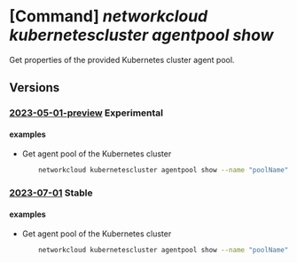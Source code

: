 # [Command] _networkcloud kubernetescluster agentpool show_

Get properties of the provided Kubernetes cluster agent pool.

## Versions

### [2023-05-01-preview](/Resources/mgmt-plane/L3N1YnNjcmlwdGlvbnMve30vcmVzb3VyY2Vncm91cHMve30vcHJvdmlkZXJzL21pY3Jvc29mdC5uZXR3b3JrY2xvdWQva3ViZXJuZXRlc2NsdXN0ZXJzL3t9L2FnZW50cG9vbHMve30=/2023-05-01-preview.xml) **Experimental**

<!-- mgmt-plane /subscriptions/{}/resourcegroups/{}/providers/microsoft.networkcloud/kubernetesclusters/{}/agentpools/{} 2023-05-01-preview -->

#### examples

- Get agent pool of the Kubernetes cluster
    ```bash
        networkcloud kubernetescluster agentpool show --name "poolName" --kubernetes-cluster-name "kubernetesClusterName" --resource-group "resourceGroupName"
    ```

### [2023-07-01](/Resources/mgmt-plane/L3N1YnNjcmlwdGlvbnMve30vcmVzb3VyY2Vncm91cHMve30vcHJvdmlkZXJzL21pY3Jvc29mdC5uZXR3b3JrY2xvdWQva3ViZXJuZXRlc2NsdXN0ZXJzL3t9L2FnZW50cG9vbHMve30=/2023-07-01.xml) **Stable**

<!-- mgmt-plane /subscriptions/{}/resourcegroups/{}/providers/microsoft.networkcloud/kubernetesclusters/{}/agentpools/{} 2023-07-01 -->

#### examples

- Get agent pool of the Kubernetes cluster
    ```bash
        networkcloud kubernetescluster agentpool show --name "poolName" --kubernetes-cluster-name "kubernetesClusterName" --resource-group "resourceGroupName"
    ```
